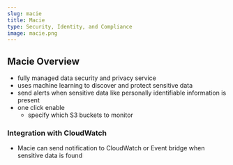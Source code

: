 ```yaml
---
slug: macie
title: Macie
type: Security, Identity, and Compliance
image: macie.png
---
```


## Macie Overview
* fully managed data security and privacy service
* uses machine learning to discover and protect sensitive data
* send alerts when sensitive data like personally identifiable information is present
* one click enable
  * specify which S3 buckets to monitor

### Integration with CloudWatch
* Macie can send notification to CloudWatch or Event bridge when sensitive data is found
